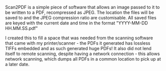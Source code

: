 Scan2PDF is a simple piece of software that allows an image passed to it to be written to a PDF, recompressed as JPEG. 
The location the files will be saved to and the JPEG compression ratio are customisable. All saved files are keyed with the current date and time in the format "YYYY-MM-DD HH.MM.SS.pdf"

I created this to fill a space that was needed from the scanning software that came with my printer/scanner - the PDFs it generated has lossless TIFFs embedded and as such generated huge PDFs! It also did not lend itself to remote scanning, despite having a network connection - this allows network scanning, which dumps all PDFs in a common location to pick up at a later date.
